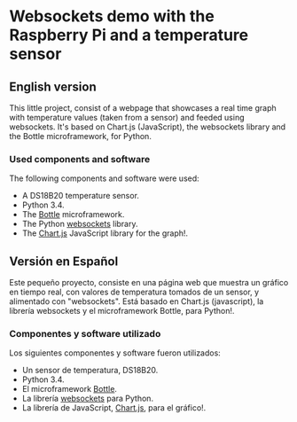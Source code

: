 # Websockets demo with the Raspberry Pi and a temperature sensor

## English version

This little project, consist of a webpage that showcases a real time graph with temperature values (taken from a sensor) and feeded using websockets. It's based 
on Chart.js (JavaScript), the websockets library and the Bottle microframework, for Python.

### Used components and software

The following components and software were used:
  - A DS18B20 temperature sensor.
  - Python 3.4.
  - The [Bottle](https://bottlepy.org/) microframework.
  - The Python [websockets](https://websockets.readthedocs.io/en/stable/index.html) library.
  - The [Chart.js](http://www.chartjs.org/) JavaScript library for the graph!.

## Versión en Español

Este pequeño proyecto, consiste en una página web que muestra un gráfico en tiempo real, con valores de temperatura tomados de un sensor, y alimentado con 
"websockets". Está basado en Chart.js (javascript), la librería websockets y el microframework Bottle, para Python!.

### Componentes y software utilizado

Los siguientes componentes y software fueron utilizados:
  - Un sensor de temperatura, DS18B20.
  - Python 3.4.
  - El microframework [Bottle](https://bottlepy.org/).
  - La librería [websockets](https://websockets.readthedocs.io/en/stable/index.html) para Python.
  - La librería de JavaScript, [Chart.js](http://www.chartjs.org/), para el gráfico!.
